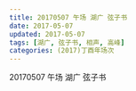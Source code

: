 ```yaml
---
title: 20170507 午场 湖广 弦子书
date: 2017-05-07
updated: 2017-05-07
tags: [湖广, 弦子书, 相声, 高峰] 
categories: (2017)丁酉年场次 
---
```

20170507 午场 湖广 弦子书